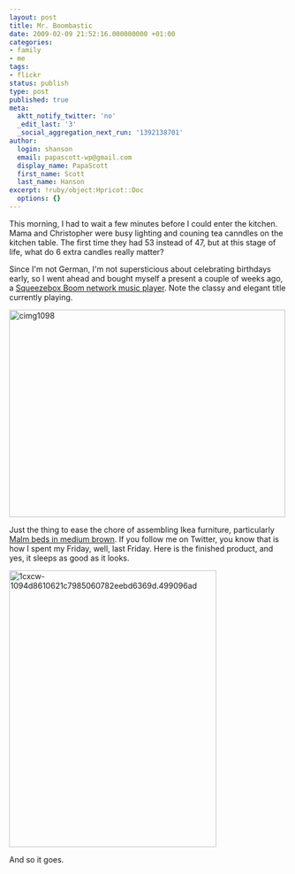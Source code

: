 ```yaml
---
layout: post
title: Mr. Boombastic
date: 2009-02-09 21:52:16.000000000 +01:00
categories:
- family
- me
tags:
- flickr
status: publish
type: post
published: true
meta:
  aktt_notify_twitter: 'no'
  _edit_last: '3'
  _social_aggregation_next_run: '1392138701'
author:
  login: shanson
  email: papascott-wp@gmail.com
  display_name: PapaScott
  first_name: Scott
  last_name: Hanson
excerpt: !ruby/object:Hpricot::Doc
  options: {}
---
```

<p>This morning, I had to wait a few minutes before I could enter the kitchen. Mama and Christopher were busy lighting and couning tea canndles on the kitchen table. The first time they had 53 instead of 47, but at this stage of life, what do 6 extra candles really matter?</p>
<p>Since I'm not German, I'm not supersticious about celebrating birthdays early, so I went ahead and bought myself a present a couple of weeks ago, a <a href="http://www.slimdevices.com/pi_boom.html">Squeezebox Boom network music player</a>. Note the classy and elegant title currently playing. </p>
<p><a href="http://www.flickr.com/photos/papascott/3267682620/" title="cimg1098 by PapaScott, on Flickr"><img src="http://farm2.static.flickr.com/1408/3267682620_ca89028e03.jpg" width="500" height="375" alt="cimg1098" /></a></p>
<p>Just the thing to ease the chore of assembling Ikea furniture, particularly <a href="http://www.ikea.com/us/en/catalog/products/10074929">Malm beds in medium brown</a>. If you follow me on Twitter, you know that is how I spent my Friday, well, last Friday. Here is the finished product, and yes, it sleeps as good as it looks. </p>
<p><a href="http://www.flickr.com/photos/papascott/3266877747/" title="1cxcw-1094d8610621c7985060782eebd6369d.499096ad by PapaScott, on Flickr"><img src="http://farm2.static.flickr.com/1156/3266877747_592b795087.jpg" width="375" height="500" alt="1cxcw-1094d8610621c7985060782eebd6369d.499096ad" /></a></p>
<p>And so it goes.</p>
